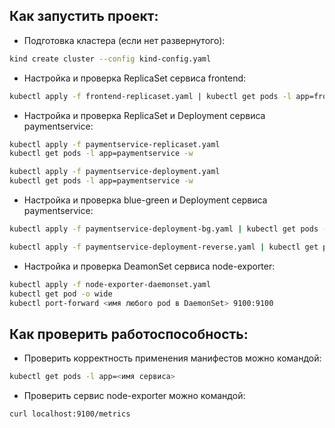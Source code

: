 ## Как запустить проект:
 - Подготовка кластера (если нет развернутого):
 ```bash
 kind create cluster --config kind-config.yaml
 ```
 - Настройка и проверка ReplicaSet сервиса frontend:
 ```bash
 kubectl apply -f frontend-replicaset.yaml | kubectl get pods -l app=frontend -w
 ```
 - Настройка и проверка ReplicaSet и Deployment сервиса paymentservice:
 ```bash
 kubectl apply -f paymentservice-replicaset.yaml
 kubectl get pods -l app=paymentservice -w

 kubectl apply -f paymentservice-deployment.yaml
 kubectl get pods -l app=paymentservice -w
 ```
  - Настройка и проверка blue-green и Deployment сервиса paymentservice:
 ```bash
 kubectl apply -f paymentservice-deployment-bg.yaml | kubectl get pods -l app=paymentservice -w

 kubectl apply -f paymentservice-deployment-reverse.yaml | kubectl get pods -l app=paymentservice -w
 ```
  - Настройка и проверка DeamonSet сервиса node-exporter:
 ```bash
 kubectl apply -f node-exporter-daemonset.yaml
 kubectl get pod -o wide
 kubectl port-forward <имя любого pod в DaemonSet> 9100:9100
 ```

## Как проверить работоспособность:
 - Проверить корректность применения манифестов можно командой:
 ```bash
 kubectl get pods -l app=<имя сервиса>
 ```
 - Проверить сервис node-exporter можно командой:
 ```bash
 curl localhost:9100/metrics
 ```